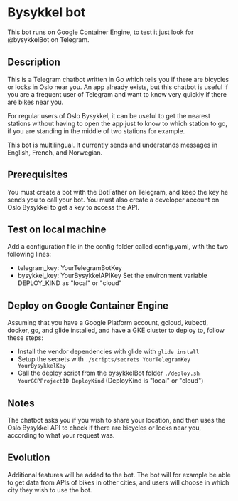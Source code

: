 # Bysykkel bot

This bot runs on Google Container Engine, to test it just look for @bysykkelBot on Telegram.

## Description

This is a Telegram chatbot written in Go which tells you if there are bicycles or locks in Oslo near you. An app already exists, but this chatbot is useful if you are a frequent user of Telegram and want to know very quickly if there are bikes near you.

For regular users of Oslo Bysykkel, it can be useful to get the nearest stations without having to open the app just to know to which station to go, if you are standing in the middle of two stations for example.

This bot is multilingual. It currently sends and understands messages in English, French, and Norwegian.

## Prerequisites

You must create a bot with the BotFather on Telegram, and keep the key he sends you to call your bot. You must also create a developer account on Oslo Bysykkel to get a key to access the API.

## Test on local machine

Add a configuration file in the config folder called config.yaml, with the two following lines:
- telegram_key: YourTelegramBotKey
- bysykkel_key: YourBysykkelAPIKey
Set the environment variable DEPLOY\_KIND as "local" or "cloud"

## Deploy on Google Container Engine

Assuming that you have a Google Platform account, gcloud, kubectl, docker, go, and glide installed, and have a GKE cluster to deploy to, follow these steps:
- Install the vendor dependencies with glide with `glide install`
- Setup the secrets with `./scripts/secrets YourTelegramKey YourBysykkelKey`
- Call the deploy script from the bysykkelBot folder `./deploy.sh YourGCPProjectID DeployKind` (DeployKind is "local" or "cloud")

## Notes

The chatbot asks you if you wish to share your location, and then uses the Oslo Bysykkel API to check if there are bicycles or locks near you, according to what your request was.

## Evolution

Additional features will be added to the bot. The bot will for example be able to get data from APIs of bikes in other cities, and users will choose in which city they wish to use the bot.

